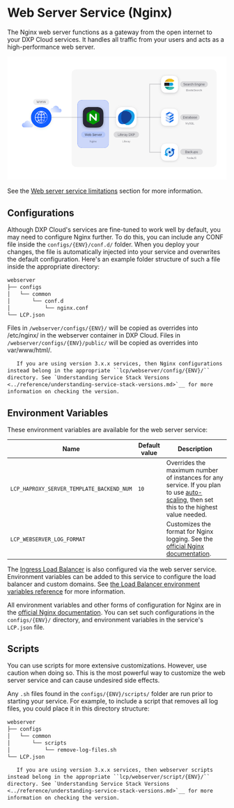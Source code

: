 # Web Server Service (Nginx)

The Nginx web server functions as a gateway from the open internet to your DXP 
Cloud services. It handles all traffic from your users and acts as a 
high-performance web server. 

![Figure 1: The web server is one of several services available in DXP Cloud.](./web-server-service/images/01.png)

See the [Web server service limitations](../platform-limitations.md#web-server-service) section for more information.

## Configurations

Although DXP Cloud's services are fine-tuned to work well by default, you may 
need to configure Nginx further. To do this, you can include any CONF file 
inside the `configs/{ENV}/conf.d/` folder. When you deploy your changes, the file is 
automatically injected into your service and overwrites the default 
configuration. Here's an example folder structure of such a file inside the 
appropriate directory: 

    webserver
    ├── configs
    │   └── common
    │       └── conf.d
    │           └── nginx.conf
    └── LCP.json

Files in `/webserver/configs/{ENV}/` will be copied as overrides into /etc/nginx/ in the webserver container in DXP Cloud. Files in `/webserver/configs/{ENV}/public/` will be copied as overrides into var/www/html/.

```note::
   If you are using version 3.x.x services, then Nginx configurations instead belong in the appropriate ``lcp/webserver/config/{ENV}/`` directory. See `Understanding Service Stack Versions <../reference/understanding-service-stack-versions.md>`__ for more information on checking the version.
```

## Environment Variables

These environment variables are available for the web server service:

| Name | Default value | Description |
| --- | --- | --- |
| `LCP_HAPROXY_SERVER_TEMPLATE_BACKEND_NUM` | `10` | Overrides the maximum number of instances for any service. If you plan to use [auto-scaling](../manage-and-optimize/auto-scaling.md), then set this to the highest value needed. |
| `LCP_WEBSERVER_LOG_FORMAT` |   | Customizes the format for Nginx logging. See the [official Nginx documentation](https://docs.nginx.com/nginx/admin-guide/monitoring/logging/#setting-up-the-access-log). |

The [Ingress Load Balancer](../infrastructure-and-operations/networking/load-balancer.md) is also configured via the web server service. Environment variables can be added to this service to configure the load balancer and custom domains. See [the Load Balancer environment variables reference](../infrastructure-and-operations/networking/load-balancer.md#environment-variables-reference) for more information.

All environment variables and other forms of configuration for Nginx are in the [official Nginx documentation](https://docs.nginx.com/). You can set such configurations in the `configs/{ENV}/` directory, and environment variables in the service's `LCP.json` file.

## Scripts

You can use scripts for more extensive customizations. However, use caution when 
doing so. This is the most powerful way to customize the web server service and 
can cause undesired side effects. 

Any `.sh` files found in the `configs/{ENV}/scripts/` folder are run prior to starting your 
service. For example, to include a script that removes all log files, you could 
place it in this directory structure: 

    webserver
    ├── configs
    │   └── common
    │       └── scripts
    │           └── remove-log-files.sh
    └── LCP.json

```note::
   If you are using version 3.x.x services, then webserver scripts instead belong in the appropriate ``lcp/webserver/script/{ENV}/`` directory. See `Understanding Service Stack Versions <../reference/understanding-service-stack-versions.md>`__ for more information on checking the version.
```